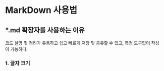 # MarkDown 사용법
## *.md 확장자를 사용하는 이유
코드 설명 및 정리가 유용하고 쉽고 빠르게 저장 및 공유할 수 있고, 특정 도구없이 작성이 가능하다.

### 1. 글자 크기
